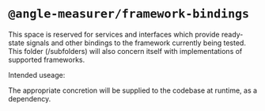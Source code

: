 # `@angle-measurer/framework-bindings`

This space is reserved for services and interfaces which provide ready-state signals and other bindings to the framework currently being tested. This folder (/subfolders) will also concern itself with implementations of supported frameworks.

Intended useage:

The appropriate concretion will be supplied to the codebase at runtime, as a dependency.